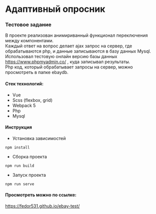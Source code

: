 # Адаптивный опросник
### Тестовое задание<br/>
В проекте реализован анимириванный функционал переключения между компонентами. <br/>
Каждый ответ на вопрос делает ajax запрос на сервер, где обрабатываются php, и данные записываются в базу данных Mysql. <br/>
Использовал тестовую онлайн версию базы данных https://www.phpmyadmin.co/ , куда записывал результаты. <br/>
Php код, который обрабатывает запросы на сервер, можно просмотреть в папке ebaydb.
#### Стек технологий:
* Vue 
* Scss (flexbox, grid)
* Webpack 5
* Php
* Mysql 
#### Инструкция<br/>
* Установка зависимостей 
```
npm install
```
* Сборка проекта
```
npm run build
```
* Запуск проекта
```
npm run serve
```
#### Просмотреть можно по ссылке: 
https://fedor531.github.io/ebay-test/
